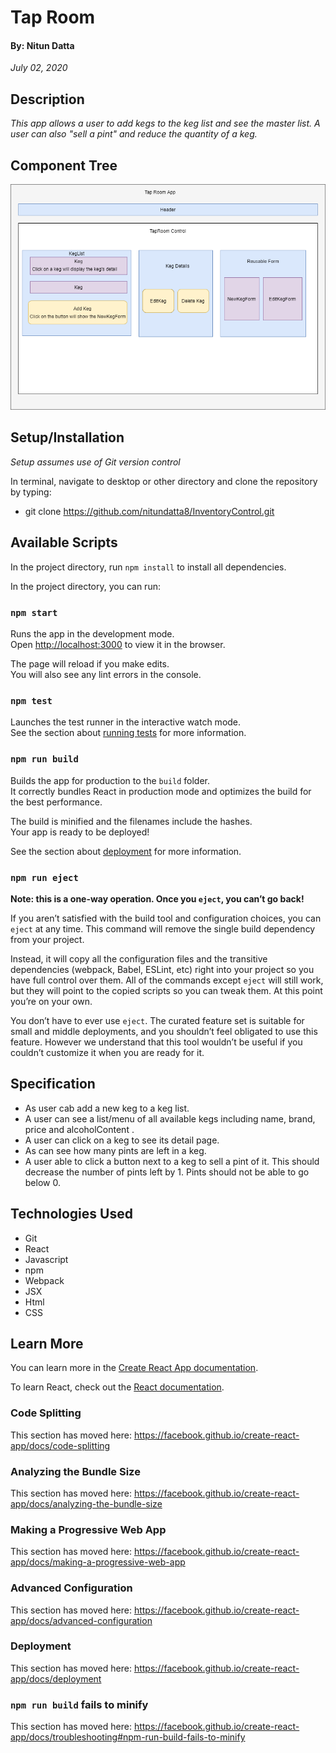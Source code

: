 # Tap Room 
#### By: Nitun Datta
_July 02, 2020_

## Description
_This app allows a user to add kegs to the keg list and see the master list. A user can also "sell a pint" and reduce the quantity of a keg._

## Component Tree
![Diagram](./public/tapRoom.png)

## Setup/Installation
_Setup assumes use of Git version control_

In terminal, navigate to desktop or other directory and clone the repository by typing:
  * git clone https://github.com/nitundatta8/InventoryControl.git

## Available Scripts

In the project directory, run `npm install` to install all dependencies.

In the project directory, you can run:

### `npm start`

Runs the app in the development mode.<br />
Open [http://localhost:3000](http://localhost:3000) to view it in the browser.

The page will reload if you make edits.<br />
You will also see any lint errors in the console.

### `npm test`

Launches the test runner in the interactive watch mode.<br />
See the section about [running tests](https://facebook.github.io/create-react-app/docs/running-tests) for more information.

### `npm run build`

Builds the app for production to the `build` folder.<br />
It correctly bundles React in production mode and optimizes the build for the best performance.

The build is minified and the filenames include the hashes.<br />
Your app is ready to be deployed!

See the section about [deployment](https://facebook.github.io/create-react-app/docs/deployment) for more information.

### `npm run eject`

**Note: this is a one-way operation. Once you `eject`, you can’t go back!**

If you aren’t satisfied with the build tool and configuration choices, you can `eject` at any time. This command will remove the single build dependency from your project.

Instead, it will copy all the configuration files and the transitive dependencies (webpack, Babel, ESLint, etc) right into your project so you have full control over them. All of the commands except `eject` will still work, but they will point to the copied scripts so you can tweak them. At this point you’re on your own.

You don’t have to ever use `eject`. The curated feature set is suitable for small and middle deployments, and you shouldn’t feel obligated to use this feature. However we understand that this tool wouldn’t be useful if you couldn’t customize it when you are ready for it.

## Specification
   * As user cab add a new keg to a keg list.
   * A user can see a list/menu of all available kegs including name, brand, price and      alcoholContent .
   * A user can click on a keg to see its detail page.
   * As can see how many pints are left in a keg.
   * A user able to click a button next to a keg to sell a pint of it. This should decrease the number of pints left by 1. Pints should not be able to go below 0.

## Technologies Used
  * Git
  * React
  * Javascript
  * npm
  * Webpack
  * JSX
  * Html
  * CSS

## Learn More

You can learn more in the [Create React App documentation](https://facebook.github.io/create-react-app/docs/getting-started).

To learn React, check out the [React documentation](https://reactjs.org/).

### Code Splitting

This section has moved here: https://facebook.github.io/create-react-app/docs/code-splitting

### Analyzing the Bundle Size

This section has moved here: https://facebook.github.io/create-react-app/docs/analyzing-the-bundle-size

### Making a Progressive Web App

This section has moved here: https://facebook.github.io/create-react-app/docs/making-a-progressive-web-app

### Advanced Configuration

This section has moved here: https://facebook.github.io/create-react-app/docs/advanced-configuration

### Deployment

This section has moved here: https://facebook.github.io/create-react-app/docs/deployment

### `npm run build` fails to minify

This section has moved here: https://facebook.github.io/create-react-app/docs/troubleshooting#npm-run-build-fails-to-minify
